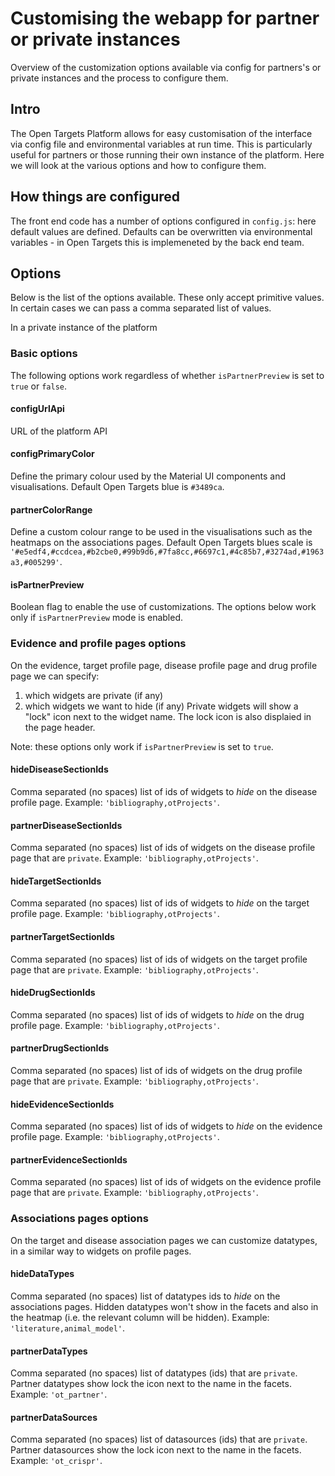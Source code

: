 # Customising the webapp for partner or private instances

Overview of the customization options available via config for partners's or private instances and the process to configure them.

## Intro

The Open Targets Platform allows for easy customisation of the interface via config file and environmental variables at run time. This is particularly useful for partners or those running their own instance of the platform.
Here we will look at the various options and how to configure them.

## How things are configured

The front end code has a number of options configured in `config.js`: here default values are defined.
Defaults can be overwritten via environmental variables - in Open Targets this is implemeneted by the back end team.

## Options

Below is the list of the options available. These only accept primitive values. In certain cases we can pass a comma separated list of values.

In a private instance of the platform

### Basic options

The following options work regardless of whether `isPartnerPreview` is set to `true` or `false`.

#### configUrlApi

URL of the platform API

#### configPrimaryColor

Define the primary colour used by the Material UI components and visualisations. Default Open Targets blue is `#3489ca`.

#### partnerColorRange

Define a custom colour range to be used in the visualisations such as the heatmaps on the associations pages. Default Open Targets blues scale is `'#e5edf4,#ccdcea,#b2cbe0,#99b9d6,#7fa8cc,#6697c1,#4c85b7,#3274ad,#1963a3,#005299'`.

#### isPartnerPreview

Boolean flag to enable the use of customizations. The options below work only if `isPartnerPreview` mode is enabled.

### Evidence and profile pages options

On the evidence, target profile page, disease profile page and drug profile page we can specify:

1. which widgets are private (if any)
1. which widgets we want to hide (if any)
   Private widgets will show a "lock" icon next to the widget name.
   The lock icon is also displaied in the page header.

Note: these options only work if `isPartnerPreview` is set to `true`.

#### hideDiseaseSectionIds

Comma separated (no spaces) list of ids of widgets to _hide_ on the disease profile page. Example: `'bibliography,otProjects'`.

#### partnerDiseaseSectionIds

Comma separated (no spaces) list of ids of widgets on the disease profile page that are `private`. Example: `'bibliography,otProjects'`.

#### hideTargetSectionIds

Comma separated (no spaces) list of ids of widgets to _hide_ on the target profile page. Example: `'bibliography,otProjects'`.

#### partnerTargetSectionIds

Comma separated (no spaces) list of ids of widgets on the target profile page that are `private`. Example: `'bibliography,otProjects'`.

#### hideDrugSectionIds

Comma separated (no spaces) list of ids of widgets to _hide_ on the drug profile page. Example: `'bibliography,otProjects'`.

#### partnerDrugSectionIds

Comma separated (no spaces) list of ids of widgets on the drug profile page that are `private`. Example: `'bibliography,otProjects'`.

#### hideEvidenceSectionIds

Comma separated (no spaces) list of ids of widgets to _hide_ on the evidence profile page. Example: `'bibliography,otProjects'`.

#### partnerEvidenceSectionIds

Comma separated (no spaces) list of ids of widgets on the evidence profile page that are `private`. Example: `'bibliography,otProjects'`.

### Associations pages options

On the target and disease association pages we can customize datatypes, in a similar way to widgets on profile pages.

#### hideDataTypes

Comma separated (no spaces) list of datatypes ids to _hide_ on the associations pages. Hidden datatypes won't show in the facets and also in the heatmap (i.e. the relevant column will be hidden). Example: `'literature,animal_model'`.

#### partnerDataTypes

Comma separated (no spaces) list of datatypes (ids) that are `private`.
Partner datatypes show lock the icon next to the name in the facets. Example: `'ot_partner'`.

#### partnerDataSources

Comma separated (no spaces) list of datasources (ids) that are `private`.
Partner datasources show the lock icon next to the name in the facets. Example: `'ot_crispr'`.
